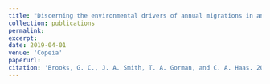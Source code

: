 ```yaml
---
title: "Discerning the environmental drivers of annual migrations in an endangered amphibian"
collection: publications
permalink: 
excerpt:
date: 2019-04-01
venue: 'Copeia'
paperurl: 
citation: 'Brooks, G. C., J. A. Smith, T. A. Gorman, and C. A. Haas. 2019. Discerning the environmental drivers of annual migrations in an endangered amphibian. Copeia 107:270-276. doi.org/10.1643/CH-18-068'
---
```

